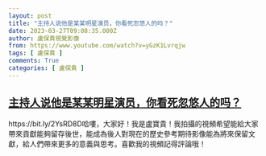```yaml
---
layout: post
title: "主持人说他是某某明星演员，你看死忽悠人的吗？"
date: 2023-03-27T09:08:35.000Z
author: 盧保貴視覺影像
from: https://www.youtube.com/watch?v=yGzK1Lvrqjw
tags: [ 盧保貴 ]
comments: True
categories: [ 盧保貴 ]
---
```

<!--1679908115000-->
[主持人说他是某某明星演员，你看死忽悠人的吗？](https://www.youtube.com/watch?v=yGzK1Lvrqjw)
------

<div>
https://bit.ly/2YsRD8D哈嘍，大家好！我是盧寶貴！我拍攝的視頻希望能給大家帶來貢獻能夠留存後世，能成為後人對現在的歷史參考期待影像能為將來保留文獻，給人們帶來更多的意義與思考。喜歡我的視頻記得評論哦！
</div>
